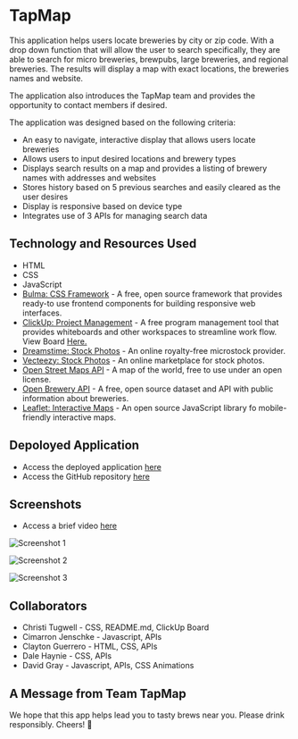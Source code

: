 # TapMap

This application helps users locate breweries by city or zip code. With a drop down function that will allow the user to search specifically, they are able to search for micro breweries, brewpubs, large breweries, and regional breweries. The results will display a map with exact locations, the breweries names and website. 

The application also introduces the TapMap team and provides the opportunity to contact members if desired. 

The application was designed based on the following criteria: 
- An easy to navigate, interactive display that allows users locate breweries
- Allows users to input desired locations and brewery types 
- Displays search results on a map and provides a listing of brewery names with addresses and websites
- Stores history based on 5 previous searches and easily cleared as the user desires
- Display is responsive based on device type
- Integrates use of 3 APIs for managing search data

## Technology and Resources Used 
- HTML
- CSS
- JavaScript
- [Bulma: CSS Framework](https://bulma.io/ "Bulma: CSS Framework") - A free, open source framework that provides ready-to use 
  frontend components for building responsive web interfaces. 
- [ClickUp: Project Management](https://clickup.com/ "ClickUp: Project Management") - A free program management tool that 
  provides whiteboards and other workspaces to streamline work flow.  View Board [Here.](https://app.clickup.com/9011008526/v/li/901100736029/ "[Here.]")
- [Dreamstime: Stock Photos](https://www.dreamstime.com/stock-photos/ "Dreamstime: Stock Photos") - An online royalty-free 
  microstock provider.
- [Vecteezy: Stock Photos](https://www.vecteezy.com/ "Vecteezy: Stock Photos") - An online marketplace for stock photos. 
- [Open Street Maps API](https://www.openstreetmap.org/ "Open Street Maps API") - A map of the world, free to use under an 
  open license. 
- [Open Brewery API](https://www.openbrewerydb.org/ "Open Brewery API") - A free, open source dataset and API with public 
  information about breweries. 
- [Leaflet: Interactive Maps](https://leafletjs.com/reference.html/ "Leaflet: Interactive Maps") - An open source JavaScript 
  library fo mobile-friendly interactive maps.

## Depoloyed Application
- Access the deployed application [here](https://daleray1231.github.io/TapMap// "here")
- Access the GitHub repository [here](https://github.com/Daleray1231/TapMap/ "here")

## Screenshots
- Access a brief video [here](https://vimeo.com/867267507?share=copy/ "here")

![Screenshot 1](https://github.com/tugwellchristi/Personal-Portfolio/assets/90078824/01c7c9c5-b31a-45c4-bf15-b47870278ea1)

![Screenshot 2](https://github.com/tugwellchristi/Personal-Portfolio/assets/90078824/c7bd2fd5-e96b-4ba6-aa49-3c14e76e78ce)

![Screenshot 3](https://github.com/tugwellchristi/Personal-Portfolio/assets/90078824/57f57073-a116-41e7-9c88-9c52e95484e8)


## Collaborators
- Christi Tugwell - CSS, README.md, ClickUp Board
- Cimarron Jenschke - Javascript, APIs
- Clayton Guerrero - HTML, CSS, APIs
- Dale Haynie - CSS, APIs
- David Gray - Javascript, APIs, CSS Animations

## A Message from Team TapMap
We hope that this app helps lead you to tasty brews near you. Please drink responsibly. Cheers! 🍺 